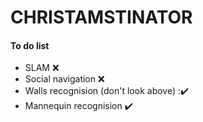 # CHRISTAMSTINATOR

#### To do list

- SLAM :x:
- Social navigation :x:
- Walls recognision (don't look above) :✔️
- Mannequin recognision :heavy_check_mark:
